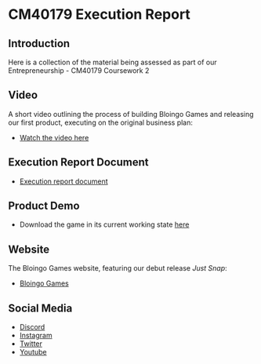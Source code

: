 # CM40179 Execution Report

## Introduction
Here is a collection of the material being assessed as part of our Entrepreneurship - CM40179 Coursework 2

## Video
A short video outlining the process of building Bloingo Games and releasing our first product, executing on the original business plan:
- [Watch the video here](https://www.youtube.com/watch?v=FHPIdhnSmGg) 

## Execution Report Document
- [Execution report document](internal-link-to-pdf...?)

## Product Demo
- Download the game in its current working state [here](https://github.com/BloingoGames/just-snap-public-releases/releases/tag/v0.0.1) 

## Website
The Bloingo Games website, featuring our debut release *Just Snap*:
- [Bloingo Games](https://bloingo.com/)

##  Social Media
- [Discord](https://discord.gg/dHcmX9GEkw)
- [Instagram](https://www.instagram.com/bloingo/)
- [Twitter](https://x.com/BloingoGames)
- [Youtube](https://www.youtube.com/@BloingoGames)
